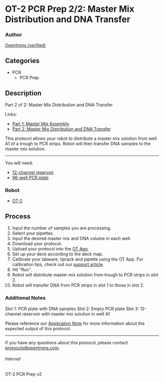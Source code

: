 # OT-2 PCR Prep 2/2: Master Mix Distribution and DNA Transfer

### Author
[Opentrons (verified)](https://opentrons.com/)


## Categories
* PCR
    * PCR Prep

## Description
Part 2 of 2: Master Mix Distribution and DNA Transfer

Links:
* [Part 1: Master Mix Assembly](./pcr_prep_part_1)
* [Part 2: Master Mix Distribution and DNA Transfer](./pcr_prep_part_2)


This protocol allows your robot to distribute a master mix solution from well A1 of a trough to PCR strips. Robot will then transfer DNA samples to the master mix solution.

---

You will need:
* [12-channel reservoir](https://www.usascientific.com/12-channel-automation-reservoir.aspx)
* [96-well PCR plate](https://www.bio-rad.com/en-us/sku/hsp9601-hard-shell-96-well-pcr-plates-low-profile-thin-wall-skirted-white-clear?ID=hsp9601)

### Robot
* [OT-2](https://opentrons.com/ot-2)

## Process
1. Input the number of samples you are processing.
2. Select your pipettes.
3. Input the desired master mix and DNA volume in each well.
4. Download your protocol.
5. Upload your protocol into the [OT App](https://opentrons.com/ot-app).
6. Set up your deck according to the deck map.
7. Calibrate your labware, tiprack and pipette using the OT App. For calibration tips, check out our [support article](https://support.opentrons.com/ot-2/getting-started-software-setup/deck-calibration).
8. Hit "Run".
9. Robot will distribute master mix solution from trough to PCR strips in slot 2.
10. Robot will transfer DNA from PCR strips in slot 1 to those in slot 2.

### Additional Notes
Slot 1: PCR plate with DNA samples
Slot 2: Empty PCR plate
Slot 3: 12-channel reservoir with master mix solution in well A1

Please reference our [Application Note](https://opentrons-protocol-library-website.s3.amazonaws.com/Technical+Notes/Thermocycler+PCR+Application+Note.pdf) for more information about the expected output of this protocol.

---

If you have any questions about this protocol, please contact protocols@opentrons.com.

###### Internal
OT-2 PCR Prep v2
